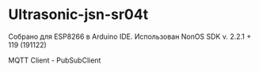 # Ultrasonic-jsn-sr04t
Собрано для ESP8266 в Arduino IDE.
Использован NonOS SDK v. 2.2.1 + 119 (191122)

MQTT Client - PubSubClient
